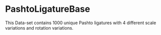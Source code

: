 # PashtoLigatureBase
This Data-set contains 1000 unique Pashto ligatures with 4 different scale variations and rotation variations.
